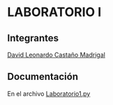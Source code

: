 # LABORATORIO I
## Integrantes
[David Leonardo Castaño Madrigal](https://github.com/IngleonardocM) 
 
 ## Documentación
En el archivo [Laboratorio1.py](/Laboratorio1/Laboratorio1.py)
